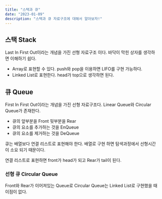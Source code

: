 ```yaml
---
title: "스택과 큐"
date: "2023-01-09"
description: "스택과 큐 자료구조에 대해서 알아보자!"
---
```


## 스택 Stack

Last In First Out이라는 개념을 가진 선형 자료구조 이다.
바닥이 막힌 상자를 생각하면 이해하기 쉽다.

- Array로 표현할 수 있다. push와 pop을 이용하면 LIFO를 구현 가능하다.
- Linked List로 표현한다. head가 top으로 생각하면 된다.

## 큐 Queue

First In First Out이라는 개념을 가진 선형 자료구조다.
Linear Queue와 Circular Queue가 존재한다.

- 큐의 앞부분을 Front 뒷부분을 Rear
- 큐의 요소를 추가하는 것을 EnQueue
- 큐의 요소를 제거하는 것을 DeQueue

큐는 배열보다 연결 리스트로 표현해야 한다.
배열로 구현 하면 탐색과정에서 선형시간이 소요 되기 때문이다.

연결 리스트로 표현하면 front가 head가 되고 Rear가 tail이 된다.

### 선형 큐 Circular Queue

Front와 Rear가 이어져있는 Queue로
Circular Queue는 Linked List로 구현했을 때 이점이 없다.
